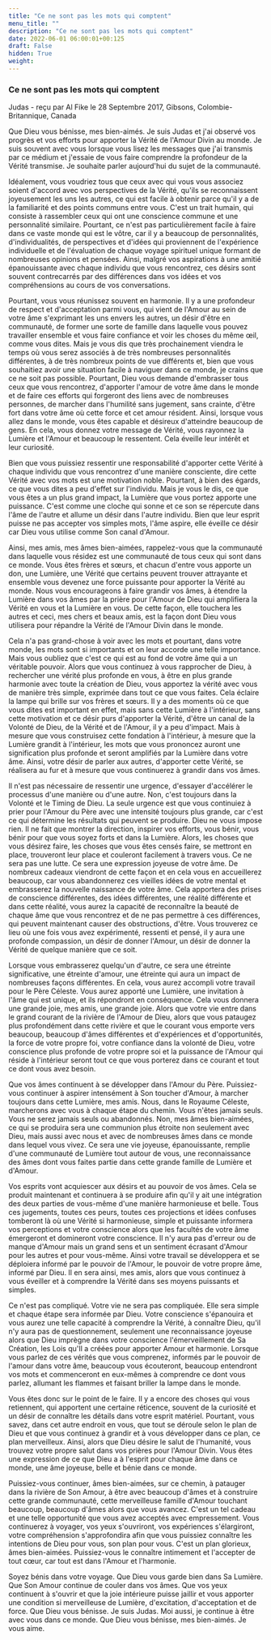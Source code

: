 ```yaml
---
title: "Ce ne sont pas les mots qui comptent"
menu_title: ""
description: "Ce ne sont pas les mots qui comptent"
date: 2022-06-01 06:00:01+00:125
draft: False
hidden: True
weight:
---
```

### Ce ne sont pas les mots qui comptent

Judas - reçu par Al Fike le 28 Septembre 2017, Gibsons, Colombie-Britannique, Canada

Que Dieu vous bénisse, mes bien-aimés. Je suis Judas et j'ai observé vos progrès et vos efforts pour apporter la Vérité de l'Amour Divin au monde. Je suis souvent avec vous lorsque vous lisez les messages que j'ai transmis par ce médium et j'essaie de vous faire comprendre la profondeur de la Vérité transmise. Je souhaite parler aujourd'hui du sujet de la communauté.

Idéalement, vous voudriez tous que ceux avec qui vous vous associez soient d'accord avec vos perspectives de la Vérité, qu'ils se reconnaissent joyeusement les uns les autres, ce qui est facile à obtenir parce qu'il y a de la familiarité et des points communs entre vous. C'est un trait humain, qui consiste à rassembler ceux qui ont une conscience commune et une personnalité similaire. Pourtant, ce n'est pas particulièrement facile à faire dans ce vaste monde qui est le vôtre, car il y a beaucoup de personnalités, d'individualités, de perspectives et d'idées qui proviennent de l'expérience individuelle et de l'évaluation de chaque voyage spirituel unique formant de nombreuses opinions et pensées. Ainsi, malgré vos aspirations à une amitié épanouissante avec chaque individu que vous rencontrez, ces désirs sont souvent contrecarrés par des différences dans vos idées et vos compréhensions au cours de vos conversations.

Pourtant, vous vous réunissez souvent en harmonie. Il y a une profondeur de respect et d'acceptation parmi vous, qui vient de l'Amour au sein de votre âme s'exprimant les uns envers les autres, un désir d'être en communauté, de former une sorte de famille dans laquelle vous pouvez travailler ensemble et vous faire confiance et voir les choses du même œil, comme vous dites. Mais je vous dis que très prochainement viendra le temps où vous serez associés à de très nombreuses personnalités différentes, à de très nombreux points de vue différents et, bien que vous souhaitiez avoir une situation facile à naviguer dans ce monde, je crains que ce ne soit pas possible. Pourtant, Dieu vous demande d'embrasser tous ceux que vous rencontrez, d'apporter l'amour de votre âme dans le monde et de faire ces efforts qui forgeront des liens avec de nombreuses personnes, de marcher dans l'humilité sans jugement, sans crainte, d'être fort dans votre âme où cette force et cet amour résident. Ainsi, lorsque vous allez dans le monde, vous êtes capable et désireux d'atteindre beaucoup de gens. En cela, vous donnez votre message de Vérité, vous rayonnez la Lumière et l'Amour et beaucoup le ressentent. Cela éveille leur intérêt et leur curiosité.

Bien que vous puissiez ressentir une responsabilité d'apporter cette Vérité à chaque individu que vous rencontrez d'une manière consciente, dire cette Vérité avec vos mots est une motivation noble. Pourtant, à bien des égards, ce que vous dites a peu d'effet sur l'individu. Mais je vous le dis, ce que vous êtes a un plus grand impact, la Lumière que vous portez apporte une puissance. C'est comme une cloche qui sonne et ce son se répercute dans l'âme de l'autre et allume un désir dans l'autre individu. Bien que leur esprit puisse ne pas accepter vos simples mots, l'âme aspire, elle éveille ce désir car Dieu vous utilise comme Son canal d'Amour.

Ainsi, mes amis, mes âmes bien-aimées, rappelez-vous que la communauté dans laquelle vous résidez est une communauté de tous ceux qui sont dans ce monde. Vous êtes frères et sœurs, et chacun d'entre vous apporte un don, une Lumière, une Vérité que certains peuvent trouver attrayante et ensemble vous devenez une force puissante pour apporter la Vérité au monde. Nous vous encourageons à faire grandir vos âmes, à étendre la Lumière dans vos âmes par la prière pour l'Amour de Dieu qui amplifiera la Vérité en vous et la Lumière en vous. De cette façon, elle touchera les autres et ceci, mes chers et beaux amis, est la façon dont Dieu vous utilisera pour répandre la Vérité de l'Amour Divin dans le monde.

Cela n'a pas grand-chose à voir avec les mots et pourtant, dans votre monde, les mots sont si importants et on leur accorde une telle importance. Mais vous oubliez que c'est ce qui est au fond de votre âme qui a un véritable pouvoir. Alors que vous continuez à vous rapprocher de Dieu, à rechercher une vérité plus profonde en vous, à être en plus grande harmonie avec toute la création de Dieu, vous apportez la vérité avec vous de manière très simple, exprimée dans tout ce que vous faites. Cela éclaire la lampe qui brille sur vos frères et sœurs. Il y a des moments où ce que vous dites est important en effet, mais sans cette Lumière à l'intérieur, sans cette motivation et ce désir purs d'apporter la Vérité, d'être un canal de la Volonté de Dieu, de la Vérité et de l'Amour, il y a peu d'impact. Mais à mesure que vous construisez cette fondation à l'intérieur, à mesure que la Lumière grandit à l'intérieur, les mots que vous prononcez auront une signification plus profonde et seront amplifiés par la Lumière dans votre âme. Ainsi, votre désir de parler aux autres, d'apporter cette Vérité, se réalisera au fur et à mesure que vous continuerez à grandir dans vos âmes.

Il n'est pas nécessaire de ressentir une urgence, d'essayer d'accélérer le processus d'une manière ou d'une autre. Non, c'est toujours dans la Volonté et le Timing de Dieu. La seule urgence est que vous continuiez à prier pour l'Amour du Père avec une intensité toujours plus grande, car c'est ce qui détermine les résultats qui peuvent se produire. Dieu ne vous impose rien. Il ne fait que montrer la direction, inspirer vos efforts, vous bénir, vous bénir pour que vous soyez forts et dans la Lumière. Alors, les choses que vous désirez faire, les choses que vous êtes censés faire, se mettront en place, trouveront leur place et couleront facilement à travers vous. Ce ne sera pas une lutte. Ce sera une expression joyeuse de votre âme. De nombreux cadeaux viendront de cette façon et en cela vous en accueillerez beaucoup, car vous abandonnerez ces vieilles idées de votre mental et embrasserez la nouvelle naissance de votre âme. Cela apportera des prises de conscience différentes, des idées différentes, une réalité différente et dans cette réalité, vous aurez la capacité de reconnaître la beauté de chaque âme que vous rencontrez et de ne pas permettre à ces différences, qui peuvent maintenant causer des obstructions, d'être. Vous trouverez ce lieu où une fois vous avez expérimenté, ressenti et pensé, il y aura une profonde compassion, un désir de donner l'Amour, un désir de donner la Vérité de quelque manière que ce soit.

Lorsque vous embrasserez quelqu'un d'autre, ce sera une étreinte significative, une étreinte d'amour, une étreinte qui aura un impact de nombreuses façons différentes. En cela, vous aurez accompli votre travail pour le Père Céleste. Vous aurez apporté une Lumière, une invitation à l'âme qui est unique, et ils répondront en conséquence. Cela vous donnera une grande joie, mes amis, une grande joie. Alors que votre vie entre dans le grand courant de la rivière de l'Amour de Dieu, alors que vous pataugez plus profondément dans cette rivière et que le courant vous emporte vers beaucoup, beaucoup d'âmes différentes et d'expériences et d'opportunités, la force de votre propre foi, votre confiance dans la volonté de Dieu, votre conscience plus profonde de votre propre soi et la puissance de l'Amour qui réside à l'intérieur seront tout ce que vous porterez dans ce courant et tout ce dont vous avez besoin.

Que vos âmes continuent à se développer dans l'Amour du Père. Puissiez-vous continuer à aspirer intensément à Son toucher d'Amour, à marcher toujours dans cette Lumière, mes amis. Nous, dans le Royaume Céleste, marcherons avec vous à chaque étape du chemin. Vous n'êtes jamais seuls. Vous ne serez jamais seuls ou abandonnés. Non, mes âmes bien-aimées, ce qui se produira sera une communion plus étroite non seulement avec Dieu, mais aussi avec nous et avec de nombreuses âmes dans ce monde dans lequel vous vivez. Ce sera une vie joyeuse, épanouissante, remplie d'une communauté de Lumière tout autour de vous, une reconnaissance des âmes dont vous faites partie dans cette grande famille de Lumière et d'Amour.

Vos esprits vont acquiescer aux désirs et au pouvoir de vos âmes. Cela se produit maintenant et continuera à se produire afin qu'il y ait une intégration des deux parties de vous-même d'une manière harmonieuse et belle. Tous ces jugements, toutes ces peurs, toutes ces projections et idées confuses tomberont là où une Vérité si harmonieuse, simple et puissante informera vos perceptions et votre conscience alors que les facultés de votre âme émergeront et domineront votre conscience. Il n'y aura pas d'erreur ou de manque d'Amour mais un grand sens et un sentiment écrasant d'Amour pour les autres et pour vous-même. Ainsi votre travail se développera et se déploiera informé par le pouvoir de l'Amour, le pouvoir de votre propre âme, informé par Dieu. Il en sera ainsi, mes amis, alors que vous continuez à vous éveiller et à comprendre la Vérité dans ses moyens puissants et simples.

Ce n'est pas compliqué. Votre vie ne sera pas compliquée. Elle sera simple et chaque étape sera informée par Dieu. Votre conscience s'épanouira et vous aurez une telle capacité à comprendre la Vérité, à connaître Dieu, qu'il n'y aura pas de questionnement, seulement une reconnaissance joyeuse alors que Dieu imprègne dans votre conscience l'émerveillement de Sa Création, les Lois qu'Il a créées pour apporter Amour et harmonie. Lorsque vous parlez de ces vérités que vous comprenez, informés par le pouvoir de l'amour dans votre âme, beaucoup vous écouteront, beaucoup entendront vos mots et commenceront en eux-mêmes à comprendre ce dont vous parlez, allumant les flammes et faisant briller la lampe dans le monde.

Vous êtes donc sur le point de le faire. Il y a encore des choses qui vous retiennent, qui apportent une certaine réticence, souvent de la curiosité et un désir de connaître les détails dans votre esprit matériel. Pourtant, vous savez, dans cet autre endroit en vous, que tout se déroule selon le plan de Dieu et que vous continuez à grandir et à vous développer dans ce plan, ce plan merveilleux. Ainsi, alors que Dieu désire le salut de l'humanité, vous trouvez votre propre salut dans vos prières pour l'Amour Divin. Vous êtes une expression de ce que Dieu a à l'esprit pour chaque âme dans ce monde, une âme joyeuse, belle et bénie dans ce monde.

Puissiez-vous continuer, âmes bien-aimées, sur ce chemin, à patauger dans la rivière de Son Amour, à être avec beaucoup d'âmes et à construire cette grande communauté, cette merveilleuse famille d'Amour touchant beaucoup, beaucoup d'âmes alors que vous avancez. C'est un tel cadeau et une telle opportunité que vous avez acceptés avec empressement. Vous continuerez à voyager, vos yeux s'ouvriront, vos expériences s'élargiront, votre compréhension s'approfondira afin que vous puissiez connaître les intentions de Dieu pour vous, son plan pour vous. C'est un plan glorieux, âmes bien-aimées. Puissiez-vous le connaître intimement et l'accepter de tout cœur, car tout est dans l'Amour et l'harmonie.

Soyez bénis dans votre voyage. Que Dieu vous garde bien dans Sa Lumière. Que Son Amour continue de couler dans vos âmes. Que vos yeux continuent à s'ouvrir et que la joie intérieure puisse jaillir et vous apporter une condition si merveilleuse de Lumière, d'excitation, d'acceptation et de force. Que Dieu vous bénisse. Je suis Judas. Moi aussi, je continue à être avec vous dans ce monde. Que Dieu vous bénisse, mes bien-aimés. Je vous aime.



